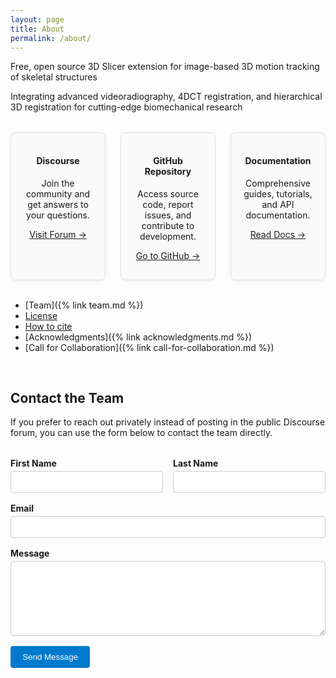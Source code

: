 ```yaml
---
layout: page
title: About
permalink: /about/
---
```



Free, open source 3D Slicer extension for image-based 3D motion tracking of skeletal structures

Integrating advanced videoradiography, 4DCT registration, and hierarchical 3D registration for cutting-edge biomechanical research

<style>
  .resource-grid {
    display: grid;
    grid-template-columns: 1fr 1fr 1fr;
    gap: 1.5rem;
    justify-content: space-around;
    margin-top: 2rem;
  }

  .resource-card {
    border: 1px solid #e0e0e0;
    border-radius: 8px;
    padding: 1rem;
    text-align: center;
    background-color: #fafafa;
    box-shadow: 0 2px 4px rgba(0,0,0,0.05);
  }

  .resource-card i {
    font-size: 2rem;
    margin-bottom: 0.5rem;
    color: #333;
  }
</style>

<div class="resource-grid">
  <div class="resource-card">
    <i class="fas fa-comments"></i>
    <h4>Discourse</h4>
    <p>Join the community and get answers to your questions.</p>
    <p>
      <a href="https://discourse.slicer.org/c/community/slicerautoscoperm/30" target="_blank">
        Visit Forum →
      </a>
    </p>
  </div>

  <div class="resource-card">
    <i class="fab fa-github"></i>
    <h4>GitHub Repository</h4>
    <p>Access source code, report issues, and contribute to development.</p>
    <p>
      <a href="https://github.com/BrownBiomechanics" target="_blank">
        Go to GitHub →
      </a>
    </p>
  </div>

  <div class="resource-card">
    <i class="fas fa-book-open"></i>
    <h4>Documentation</h4>
    <p>Comprehensive guides, tutorials, and API documentation.</p>
    <p>
      <a href="https://autoscoper.readthedocs.io/" target="_blank">
        Read Docs →
      </a>
    </p>
  </div>
</div>

<br/>

* [Team]({% link team.md %})
* [License](https://autoscoper.readthedocs.io/en/latest/about.html#license)
* [How to cite](https://autoscoper.readthedocs.io/en/latest/about.html#how-to-cite)
* [Acknowledgments]({% link acknowledgments.md %})
* [Call for Collaboration]({% link call-for-collaboration.md %})

<br/>

## Contact the Team

If you prefer to reach out privately instead of posting in the public
Discourse forum, you can use the form below to contact the team directly.

<form action="https://docs.google.com/forms/d/e/1FAIpQLSdV3YkJQg0aJ3utMx_Qh10iVJtTcyyznQctZWB7Kf6wHjRHpA/formResponse" method="POST" class="contact-form">
  <div class="form-row">
    <div class="form-field">
      <label for="first-name">First Name</label>
      <input type="text" id="entry.1180021443" name="first-name" required />
    </div>
    <div class="form-field">
      <label for="last-name">Last Name</label>
      <input type="text" id="entry.254693434" name="last-name" required />
    </div>
  </div>

  <div class="form-group">
    <label for="email">Email</label>
    <input type="email" id="entry.1416781666" name="email" required
           pattern="[a-zA-Z0-9_\.\+-]+@[a-zA-Z0-9-]+\.[a-zA-Z0-9-\.]+"
           title="Please enter a valid email address." />
  </div>

  <div class="form-group">
    <label for="message">Message</label>
    <textarea id="entry.2084414223" name="message" rows="6" required></textarea>
  </div>

  <div class="form-group">
    <button type="submit">Send Message</button>
  </div>
</form>

<style>
  .contact-form {
    max-width: 600px;
    margin-top: 1rem;
  }

  .form-row {
    display: flex;
    flex-wrap: wrap;
    gap: 1rem;
  }

  .form-field {
    flex: 1 1 45%;
  }

  .form-group, .form-field {
    margin-top: 1rem;
  }

  .contact-form label {
    display: block;
    font-weight: bold;
    margin-bottom: 0.25rem;
  }

  .contact-form input,
  .contact-form textarea {
    width: 100%;
    padding: 0.5rem;
    border: 1px solid #ccc;
    border-radius: 4px;
    font: inherit;
  }

  .contact-form button {
    padding: 0.6rem 1.2rem;
    background-color: #007acc;
    color: white;
    border: none;
    border-radius: 4px;
    cursor: pointer;
  }

  .contact-form button:hover {
    background-color: #005ea8;
  }
</style>
